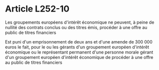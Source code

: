 # Article L252-10

Les groupements européens d'intérêt économique ne peuvent, à peine de nullité des contrats conclus ou des titres émis, procéder à une offre au public de titres financiers

Est puni d'un emprisonnement de deux ans et d'une amende de 300 000 euros le fait, pour le ou les gérants d'un groupement européen d'intérêt économique ou le représentant permanent d'une personne morale gérant d'un groupement européen d'intérêt économique de       procéder à une offre au public de titres financiers
